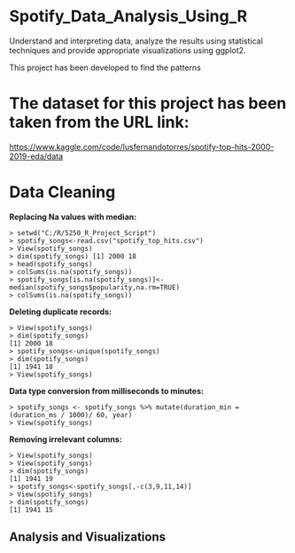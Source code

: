 # Spotify_Data_Analysis_Using_R

Understand and interpreting data, analyze the results using statistical techniques and provide appropriate visualizations using ggplot2.

This project has been developed to find the patterns

# The dataset for this project has been taken from the URL link:

https://www.kaggle.com/code/lusfernandotorres/spotify-top-hits-2000-2019-eda/data

# Data Cleaning

**Replacing Na values with median:**
```
> setwd("C:/R/5250_R_Project_Script") 
> spotify_songs<-read.csv("spotify_top_hits.csv") 
> View(spotify_songs) 
> dim(spotify_songs) [1] 2000 18 
> head(spotify_songs)  
> colSums(is.na(spotify_songs)) 
> spotify_songs[is.na(spotify_songs)]<-median(spotify_songs$popularity,na.rm=TRUE)
> colSums(is.na(spotify_songs))
```
**Deleting duplicate records:**
```
> View(spotify_songs)  
> dim(spotify_songs) 
[1] 2000 18 
> spotify_songs<-unique(spotify_songs) 
> dim(spotify_songs) 
[1] 1941 18 
> View(spotify_songs)
```
**Data type conversion from milliseconds to minutes:**
```
> spotify_songs <- spotify_songs %>% mutate(duration_min = (duration_ms / 1000)/ 60, year)
> View(spotify_songs)
```
**Removing irrelevant columns:**
```
> View(spotify_songs) 
> View(spotify_songs) 
> dim(spotify_songs) 
[1] 1941 19 
> spotify_songs<-spotify_songs[,-c(3,9,11,14)] 
> View(spotify_songs) 
> dim(spotify_songs) 
[1] 1941 15
```
## Analysis and Visualizations

